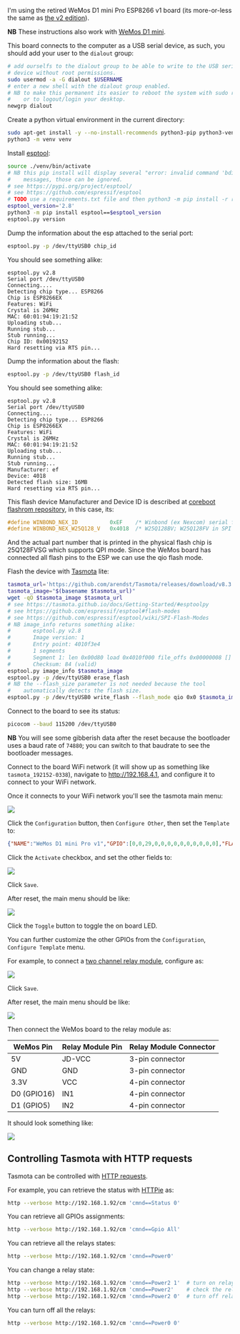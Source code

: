 I'm using the retired WeMos D1 mini Pro ESP8266 v1 board (its more-or-less the same as [the v2 edition](https://www.wemos.cc/en/latest/d1/d1_mini_pro.html)).

**NB** These instructions also work with [WeMos D1 mini](https://docs.wemos.cc/en/latest/d1/d1_mini.html).

This board connects to the computer as a USB serial device, as such, you should add your user to the `dialout` group:

```bash
# add ourselfs to the dialout group to be able to write to the USB serial
# device without root permissions.
sudo usermod -a -G dialout $USERNAME
# enter a new shell with the dialout group enabled.
# NB to make this permanent its easier to reboot the system with sudo reboot
#    or to logout/login your desktop.
newgrp dialout
```

Create a python virtual environment in the current directory:

```bash
sudo apt-get install -y --no-install-recommends python3-pip python3-venv
python3 -m venv venv
```

Install [esptool](https://github.com/espressif/esptool):

```bash
source ./venv/bin/activate
# NB this pip install will display several "error: invalid command 'bdist_wheel'"
#    messages, those can be ignored.
# see https://pypi.org/project/esptool/
# see https://github.com/espressif/esptool
# TODO use a requirements.txt file and then python3 -m pip install -r requirements.txt
esptool_version='2.8'
python3 -m pip install esptool==$esptool_version
esptool.py version
```

Dump the information about the esp attached to the serial port:

```bash
esptool.py -p /dev/ttyUSB0 chip_id
```

You should see something alike:

```plain
esptool.py v2.8
Serial port /dev/ttyUSB0
Connecting....
Detecting chip type... ESP8266
Chip is ESP8266EX
Features: WiFi
Crystal is 26MHz
MAC: 60:01:94:19:21:52
Uploading stub...
Running stub...
Stub running...
Chip ID: 0x00192152
Hard resetting via RTS pin...
```

Dump the information about the flash:

```bash
esptool.py -p /dev/ttyUSB0 flash_id
```

You should see something alike:

```plain
esptool.py v2.8
Serial port /dev/ttyUSB0
Connecting....
Detecting chip type... ESP8266
Chip is ESP8266EX
Features: WiFi
Crystal is 26MHz
MAC: 60:01:94:19:21:52
Uploading stub...
Running stub...
Stub running...
Manufacturer: ef
Device: 4018
Detected flash size: 16MB
Hard resetting via RTS pin...
```

This flash device Manufacturer and Device ID is described at [coreboot flashrom repository](https://review.coreboot.org/cgit/flashrom.git/tree/flashchips.h), in this case, its:

```c
#define WINBOND_NEX_ID          0xEF    /* Winbond (ex Nexcom) serial flashes */
#define WINBOND_NEX_W25Q128_V   0x4018  /* W25Q128BV; W25Q128FV in SPI mode (default) */
```

And the actual part number that is printed in the physical flash chip is 25Q128FVSG which supports QPI mode. Since the WeMos board has connected all flash pins to the ESP we can use the qio flash mode.

Flash the device with [Tasmota](https://github.com/arendst/Tasmota) lite:

```bash
tasmota_url='https://github.com/arendst/Tasmota/releases/download/v8.3.1/tasmota-lite.bin'
tasmota_image="$(basename $tasmota_url)"
wget -qO $tasmota_image $tasmota_url
# see https://tasmota.github.io/docs/Getting-Started/#esptoolpy
# see https://github.com/espressif/esptool#flash-modes
# see https://github.com/espressif/esptool/wiki/SPI-Flash-Modes
# NB image_info returns something alike:
#       esptool.py v2.8
#       Image version: 1
#       Entry point: 4010f3e4
#       1 segments
#       Segment 1: len 0x00d80 load 0x4010f000 file_offs 0x00000008 []
#       Checksum: 84 (valid)
esptool.py image_info $tasmota_image
esptool.py -p /dev/ttyUSB0 erase_flash
# NB the --flash_size parameter is not needed because the tool
#    automatically detects the flash size.
esptool.py -p /dev/ttyUSB0 write_flash --flash_mode qio 0x0 $tasmota_image
```

Connect to the board to see its status:

```bash
picocom --baud 115200 /dev/ttyUSB0
```

**NB** You will see some gibberish data after the reset because the bootloader uses a baud rate of `74880`; you can switch to that baudrate to see the bootloader messages.

Connect to the board WiFi network (it will show up as something like `tasmota_192152-0338`), navigate to http://192.168.4.1, and configure it to connect to your WiFi network.

Once it connects to your WiFi network you'll see the tasmota main menu:

![](tasmota-default-main-menu.png)

Click the `Configuration` button, then `Configure Other`, then set the `Template` to:

```json
{"NAME":"WeMos D1 mini Pro v1","GPIO":[0,0,29,0,0,0,0,0,0,0,0,0,0],"FLAG":0,"BASE":18}
```

Click the `Activate` checkbox, and set the other fields to:

![](tasmota-configuration-configure-other-menu.png)

Click `Save`.

After reset, the main menu should be like:

![](tasmota-main-menu.png)

Click the `Toggle` button to toggle the on board LED.

You can further customize the other GPIOs from the `Configuration`, `Configure Template` menu.

For example, to connect a [two channel relay module](https://www.youtube.com/watch?v=b6ZagKRnRdM), configure as:

![](tasmota-configuration-configure-template-relay-module.png)

Click `Save`.

After reset, the main menu should be like:

![](tasmota-main-menu-relay-module.png)

Then connect the WeMos board to the relay module as:

| WeMos Pin   | Relay Module Pin | Relay Module Connector |
|-------------|------------------|------------------------|
| 5V          | JD-VCC           | 3-pin connector        |
| GND         | GND              | 3-pin connector        |
| 3.3V        | VCC              | 4-pin connector        |
| D0 (GPIO16) | IN1              | 4-pin connector        |
| D1 (GPIO5)  | IN2              | 4-pin connector        |

It should look something like:

![](breadboard-wemos-relay-module.jpg)

## Controlling Tasmota with HTTP requests

Tasmota can be controlled with [HTTP requests](https://tasmota.github.io/docs/Commands/#with-web-requests).

For example, you can retrieve the status with [HTTPie](https://httpie.org/) as:

```bash
http --verbose http://192.168.1.92/cm 'cmnd==Status 0'
```

You can retrieve all GPIOs assignments:

```bash
http --verbose http://192.168.1.92/cm 'cmnd==Gpio All'
```

You can retrieve all the relays states:

```bash
http --verbose http://192.168.1.92/cm 'cmnd==Power0'
```

You can change a relay state:

```bash
http --verbose http://192.168.1.92/cm 'cmnd==Power2 1'  # turn on relay 2.
http --verbose http://192.168.1.92/cm 'cmnd==Power2'    # check the relay 2 state.
http --verbose http://192.168.1.92/cm 'cmnd==Power2 0'  # turn off relay 2.
```

You can turn off all the relays:

```bash
http --verbose http://192.168.1.92/cm 'cmnd==Power0 0'
```
